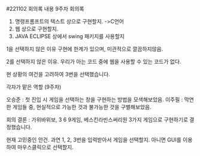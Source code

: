 #221102 회의록 내용
9주차 회의록

1. 명령프롬프트의 텍스트 상으로 구현할지. ->C언어
2. 웹 상으로 구현할지.
3. JAVA ECLIPSE 상에서 swing 패키지를 사용할지

1을 선택하지 않은 이유
구현에 한계가 있으며, 미관적으로 깔끔하지않음.

2를 선택하지 않은 이유.
우리가 아는 코드 중에 웹을 사용할 수 있는 코드가 없다.

현 상황의 여건을 고려하여 3번을 선택했습니다.

각자가 맡은 역할 (9주차)

오승준 : 첫 진입 시 게임을 선택하는 창을 구현하는 방법을 모색해보았음.
이주필 : 막연한 게임들 중, 현실적으로 가능한 것과 불가능한 것을 구별해보았음.

회의 결론 : 가위바위보, 3 6 9게임, 베스킨라빈스써리원
3가지 게임으로 구현하기로 결정했습니다.

현재 고민중인 안건.
과연 1, 2, 3번을 입력받아서 게임을 선택할지.
아니면 GUI를 이용하여 마우스클릭으로 선택할지.
